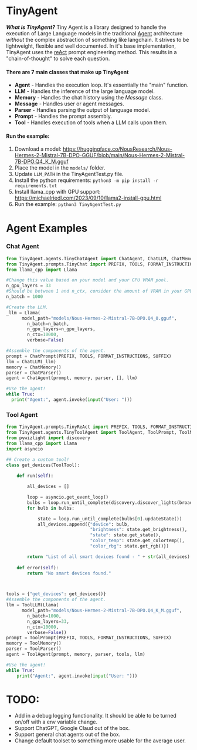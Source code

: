 # TinyAgent
***What is TinyAgent?*** Tiny Agent is a library designed to handle the execution of Large Language models in the traditional [Agent](https://www.promptingguide.ai/research/llm-agents) architecture *without* the complex abstraction of something like langchain. It strives to be lightweight, flexible and well documented. In it's base implementation, TinyAgent uses the [reAct](https://www.promptingguide.ai/techniques/react#how-it-works) prompt engineering method. This results in a "chain-of-thought" to solve each question. 

#### There are 7 main classes that make up TinyAgent
- **Agent** - Handles the execution loop. It's essentially the "main" function.
- **LLM** - Handles the inference of the large language model.
- **Memory** - Handles the chat history using the *Message* class.
- **Message** - Handles user or agent messages. 
- **Parser** - Handles parsing the output of language model.
- **Prompt** - Handles the prompt assembly. 
- **Tool** - Handles execution of tools when a LLM calls upon them.

#### Run the example:
1. Download a model: https://huggingface.co/NousResearch/Nous-Hermes-2-Mistral-7B-DPO-GGUF/blob/main/Nous-Hermes-2-Mistral-7B-DPO.Q4_K_M.gguf
2. Place the model in the `models/` folder.
3. Update `LLM_PATH` in the TinyAgentTest.py file.
4. Install the python requirements: `python3 -m pip install -r requirements.txt`
5. Install llama_cpp with GPU support: https://michaelriedl.com/2023/09/10/llama2-install-gpu.html
5. Run the example: `python3 TinyAgentTest.py`


# Agent Examples

### Chat Agent
```python
from TinyAgent.agents.TinyChatAgent import ChatAgent, ChatLLM, ChatMemory, ChatMessage, ChatParser, ChatPrompt, ChatTool
from TinyAgent.prompts.TinyChat import PREFIX, TOOLS, FORMAT_INSTRUCTIONS, SUFFIX
from llama_cpp import Llama

#Change this value based on your model and your GPU VRAM pool.
n_gpu_layers = 33 
#Should be between 1 and n_ctx, consider the amount of VRAM in your GPU.
n_batch = 1000  

#Create the LLM.
_llm = Llama(
      model_path="models/Nous-Hermes-2-Mistral-7B-DPO.Q4_0.gguf",
        n_batch=n_batch,
        n_gpu_layers=n_gpu_layers,
        n_ctx=10000,
        verbose=False)

#Assemble the components of the agent. 
prompt = ChatPrompt(PREFIX, TOOLS, FORMAT_INSTRUCTIONS, SUFFIX)
llm = ChatLLM(_llm)
memory = ChatMemory()
parser = ChatParser()
agent = ChatAgent(prompt, memory, parser, [], llm)

#Use the agent!
while True:
  print("Agent:", agent.invoke(input("User: ")))

```

### Tool Agent
```python
from TinyAgent.prompts.TinyReAct import PREFIX, TOOLS, FORMAT_INSTRUCTIONS, SUFFIX
from TinyAgent.agents.TinyToolAgent import ToolAgent, ToolPrompt, ToolMemory, ToolParser, ToolTool, ToolLLM
from pywizlight import discovery
from llama_cpp import Llama
import asyncio

## Create a custom tool!
class get_devices(ToolTool):
    
    def run(self):

        all_devices = []

        loop = asyncio.get_event_loop()
        bulbs = loop.run_until_complete(discovery.discover_lights(broadcast_space="192.168.0.255"))
        for bulb in bulbs:

            state = loop.run_until_complete(bulbs[0].updateState())
            all_devices.append({"device": bulb, 
                                "brightness": state.get_brightness(), 
                                "state": state.get_state(), 
                                "color_temp": state.get_colortemp(), 
                                "color_rbg": state.get_rgb()})

        return "List of all smart devices found - " + str(all_devices)
    
    def error(self):
        return "No smart devices found."



tools = {"get_devices": get_devices()}
#Assemble the components of the agent. 
llm = ToolLLM(Llama(
      model_path="models/Nous-Hermes-2-Mistral-7B-DPO.Q4_K_M.gguf",
        n_batch=1000,
        n_gpu_layers=33,
        n_ctx=10000,
        verbose=False))
prompt = ToolPrompt(PREFIX, TOOLS, FORMAT_INSTRUCTIONS, SUFFIX)
memory = ToolMemory()
parser = ToolParser()
agent = ToolAgent(prompt, memory, parser, tools, llm)

#Use the agent!
while True:
    print("Agent:", agent.invoke(input("User: ")))
```

# TODO:
- Add in a debug logging functionality. It should be able to be turned on/off with a env variable change.
- Support ChatGPT, Google Claud out of the box.
- Support general chat agents out of the box.
- Change default toolset to something more usable for the average user.